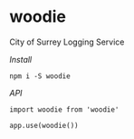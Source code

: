 # woodie

City of Surrey Logging Service

*Install*
```
npm i -S woodie
```

*API*
```
import woodie from 'woodie'

app.use(woodie())
```
